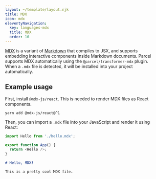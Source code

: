 ```yaml
---
layout: ~/template/layout.njk
title: MDX
icon: mdx
eleventyNavigation:
  key: languages-mdx
  title: MDX
  order: 16
---
```


[MDX](https://mdxjs.com) is a variant of [Markdown](https://daringfireball.net/projects/markdown/) that compiles to JSX, and supports embedding interactive components inside Markdown documents. Parcel supports MDX automatically using the `@parcel/transformer-mdx` plugin. When a `.mdx` file is detected, it will be installed into your project automatically.

## Example usage

First, install `@mdx-js/react`. This is needed to render MDX files as React components.

```shell
yarn add @mdx-js/react@^1
```

Then, you can import a `.mdx` file into your JavaScript and render it using React:

<sample>
<sample-file name="app.js">

```js
import Hello from './hello.mdx';

export function App() {
  return <Hello />;
}
```

</sample-file>
<sample-file name="hello.mdx">

```md
# Hello, MDX!

This is a pretty cool MDX file.
```

</sample-file>
</sample>
